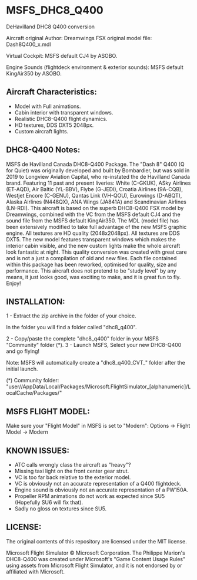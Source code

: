 # MSFS_DHC8_Q400
 DeHavilland DHC8 Q400 conversion

Aircraft original Author: Dreamwings
FSX original model file: Dash8Q400_x.mdl

Virtual Cockpit:
	MSFS default CJ4 by ASOBO.

Engine Sounds (flightdeck environment & exterior sounds):
	MSFS default KingAir350 by ASOBO.

Aircraft Characteristics:
-----------------------
- Model with Full animations.
- Cabin interior with transparent windows.
- Realistic DHC8-Q400 flight dynamics.
- HD textures, DDS DXT5 2048px.
- Custom aircraft lights.

DHC8-Q400 Notes:
----------------------
MSFS de Havilland Canada DHC8-Q400 Package. The "Dash 8" Q400 (Q for Quiet) was originally developed and built by Bombardier, but was sold in 2019 to Longview Aviation Capital, who re-instated the de Havilland Canada brand.
Featuring 11 past and present liveries: White (C-GKUK), ASky Airlines (ET-AQD), Air Baltic (YL-BBV), Flybe (G-JEDI), Croatia Airlines (9A-CQB), Westjet Encore (C-GENU), Qantas Link (VH-QOU), Eurowings (D-ABQT), Alaska Airlines (N448QX), ANA Wings (JA841A) and Scandinavian Airlines (LN-RDI).
This aircraft is based on the superb DHC8-Q400 FSX model by Dreamwings, combined with the VC from the MSFS default CJ4 and the sound file from the MSFS default KingAir350. The MDL (model file) has been extensively modified to take full advantage of the new MSFS graphic engine.
All textures are HD quality (2048x2048px). All textures are DDS DXT5. The new model features transparent windows which makes the interior cabin visible, and the new custom lights make the whole aircraft look fantastic at night. 
This quality conversion was created with great care and is not a just a compilation of old and new files. Each file contained within this package has been reworked, optimised for quality, size and performance.
This aircraft does not pretend to be "study level" by any means, it just looks good, was exciting to make, and it is great fun to fly. Enjoy!

INSTALLATION:
---------------
1 - Extract the zip archive in the folder of your choice.

In the folder you will find a folder called "dhc8_q400".

2 - Copy/paste the complete "dhc8_q400" folder in your MSFS "Community" folder (*).
3 - Launch MSFS, Select your new DHC8-Q400 and go flying!

Note: MSFS will automatically create a "dhc8_q400_CVT_" folder after the initial launch.

(*) Community folder: "user/<yourname>/AppData/Local/Packages/Microsoft.FlightSimulator_[alphanumeric]/LocalCache/Packages/"

MSFS FLIGHT MODEL:
--------------------
Make sure your "Flight Model" in MSFS is set to "Modern": Options -> Flight Model -> Modern

KNOWN ISSUES:
---------------
- ATC calls wrongly class the aircraft as "heavy"?
- Missing taxi light on the front center gear strut.
- VC is too far back relative to the exterior model.
- VC is obviously not an accurate representation of a Q400 flightdeck.
- Engine sound is obviously not an accurate representation of a PW150A.
- Propeller RPM animations do not work as expected since SU5 (Hopefully SU6 will fix that).
- Sadly no gloss on textures since SU5.

LICENSE:
----------
The original contents of this repository are licensed under the MIT license.

Microsoft Flight Simulator © Microsoft Corporation.
The Philippe Marion's DHC8-Q400 was created under Microsoft's "Game Content Usage Rules" using assets from Microsoft Flight Simulator, and it is not endorsed by or affiliated with Microsoft.

